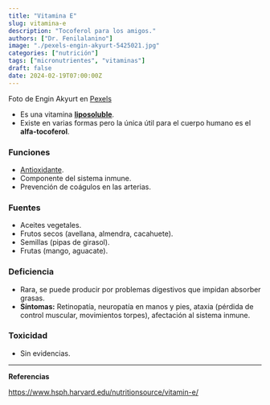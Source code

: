 ```yaml
---
title: "Vitamina E"
slug: vitamina-e
description: "Tocoferol para los amigos."
authors: ["Dr. Fenilalanino"]
image: "./pexels-engin-akyurt-5425021.jpg"
categories: ["nutrición"]
tags: ["micronutrientes", "vitaminas"]
draft: false
date: 2024-02-19T07:00:00Z
---
```


<span class="attribution">Foto de Engin Akyurt en [Pexels](https://www.pexels.com/ca-es/foto/menjar-llavors-berenar-avellanes-5425021/)</span>


- Es una vitamina **[liposoluble](../vitaminas-general)**.
- Existe en varias formas pero la única útil para el cuerpo humano es el **alfa-tocoferol**.

### Funciones
- [Antioxidante](../antioxidantes).
- Componente del sistema inmune.
- Prevención de coágulos en las arterias.

### Fuentes
- Aceites vegetales.
- Frutos secos (avellana, almendra, cacahuete).
- Semillas (pipas de girasol).
- Frutas (mango, aguacate).

### Deficiencia
- Rara, se puede producir por problemas digestivos que impidan absorber grasas.
- **Síntomas:** Retinopatía, neuropatía en manos y pies, ataxia (pérdida de control muscular, movimientos torpes), afectación al sistema inmune.

### Toxicidad
- Sin evidencias.

---

**Referencias**

https://www.hsph.harvard.edu/nutritionsource/vitamin-e/
